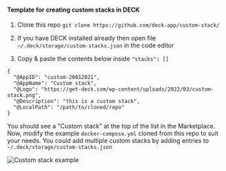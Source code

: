 #### Template for creating custom stacks in DECK 

1. Clone this repo `git clone https://github.com/deck-app/custom-stack/`

2. If you have DECK installed already then open file `~/.deck/storage/custom-stacks.json` in the code editor

3. Copy & paste the contents below inside `"stacks": []`

```
{
  "@AppID": "custom-20012021",
  "@AppName": "Custom stack",
  "@Logo": "https://get-deck.com/wp-content/uploads/2022/03/custom-stack.png",
  "@Description": "this is a custom stack",
  "@LocalPath": "/path/to/cloned/repo"
}
```

You should see a "Custom stack" at the top of the list in the Marketplace. Now, modify the example `docker-compose.yml` cloned from this repo to suit your needs. You could add multiple custom stacks by adding entries to `~/.deck/storage/custom-stacks.json`

![Custom stack example](https://get-deck.com/wp-content/uploads/2022/03/Screenshot-2022-03-11-at-9.06.41-PM.png)
